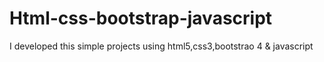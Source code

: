# Html-css-bootstrap-javascript
I developed this simple projects using html5,css3,bootstrao 4 &amp; javascript 
